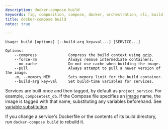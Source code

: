 ```yaml
---
description: docker-compose build
keywords: fig, composition, compose, docker, orchestration, cli, build
title: docker-compose build
notoc: true

---
```


```
Usage: build [options] [--build-arg key=val...] [SERVICE...]

Options:
    --compress              Compress the build context using gzip.
    --force-rm              Always remove intermediate containers.
    --no-cache              Do not use cache when building the image.
    --pull                  Always attempt to pull a newer version of the image.
    -m, --memory MEM        Sets memory limit for the build container.
    --build-arg key=val     Set build-time variables for services.
```

Services are built once and then tagged, by default as `project_service`. For
example, `composetest_db`. If the Compose file specifies an
[image](/compose/compose-file/index.md#image) name, the image is
tagged with that name, substituting any variables beforehand. See [variable
substitution](#variable-substitution).

If you change a service's Dockerfile or the contents of its
build directory, run `docker-compose build` to rebuild it.
